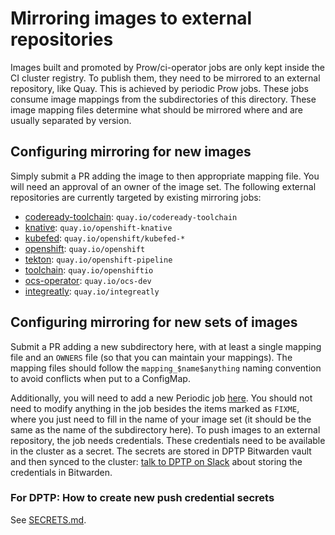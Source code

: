 # Mirroring images to external repositories

Images built and promoted by Prow/ci-operator jobs are only kept inside the CI
cluster registry. To publish them, they need to be mirrored to an external
repository, like Quay. This is achieved by periodic Prow jobs. These jobs
consume image mappings from the subdirectories of this directory. These image
mapping files determine what should be mirrored where and are usually separated
by version.

## Configuring mirroring for new images

Simply submit a PR adding the image to then appropriate mapping file. You will
need an approval of an owner of the image set. The following external repositories
are currently targeted by existing mirroring jobs:

 - [codeready-toolchain](./codeready-toolchain/): `quay.io/codeready-toolchain`
 - [knative](./knative/): `quay.io/openshift-knative`
 - [kubefed](./kubefed/): `quay.io/openshift/kubefed-*`
 - [openshift](./openshift/): `quay.io/openshift`
 - [tekton](./tekton/): `quay.io/openshift-pipeline`
 - [toolchain](./toolchain/): `quay.io/openshiftio`
 - [ocs-operator](./ocs-operator): `quay.io/ocs-dev`
 - [integreatly](./integr8ly): `quay.io/integreatly`

## Configuring mirroring for new sets of images

Submit a PR adding a new subdirectory here, with at least a single mapping file
and an `OWNERS` file (so that you can maintain your mappings). The mapping files
should follow the `mapping_$name$anything` naming convention to avoid conflicts
when put to a ConfigMap.

Additionally, you will need to add a new Periodic job
[here](../../ci-operator/jobs/infra-image-mirroring.yaml).  You should not need
to modify anything in the job besides the items marked as `FIXME`, where you
just need to fill in the name of your image set (it should be the same as the
name of the subdirectory here). To push images to an external repository, the
job needs credentials. These credentials need to be available in the cluster as
a secret. The secrets are stored in DPTP Bitwarden vault and then synced to the
cluster: [talk to DPTP on Slack](https://coreos.slack.com/messages/CBN38N3MW)
about storing the credentials in Bitwarden.

### For DPTP: How to create new push credential secrets

See [SECRETS.md](../../ci-operator/SECRETS.md#push-credentials-for-image-mirroring-jobs).
